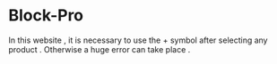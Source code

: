 # Block-Pro
In this website , it is necessary to use the + symbol after selecting any product .
Otherwise a huge error can take place .
